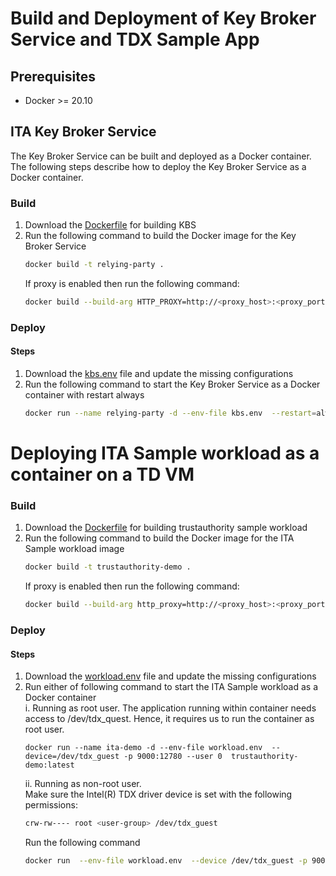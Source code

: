 # Build and Deployment of Key Broker Service and TDX Sample App

## Prerequisites

- Docker >= 20.10

## ITA Key Broker Service
The Key Broker Service can be built and deployed as a Docker container. The following steps describe how to deploy the Key Broker
Service as a Docker container.

### Build
1. Download the [Dockerfile](./kbs/Dockerfile) for building KBS 
2. Run the following command to build the Docker image for the Key Broker Service  
   ```bash
   docker build -t relying-party .
   ```
    If proxy is enabled then run the following command:  
    ```bash
    docker build --build-arg HTTP_PROXY=http://<proxy_host>:<proxy_port> --build-arg HTTPS_PROXY=http://<proxy_host>:<proxy_port> -t relying-party .
    ```
### Deploy
#### Steps
1. Download the [kbs.env](./kbs/kbs.env) file and update the missing configurations
2. Run the following command to start the Key Broker Service as a Docker container with restart always
   ```bash
   docker run --name relying-party -d --env-file kbs.env  --restart=always -p 9443:9443 relying-party:latest
   ```
     
# Deploying ITA Sample workload as a container on a TD VM
### Build
1. Download the [Dockerfile](./sample-workload/Dockerfile) for building trustauthority sample workload 
2. Run the following command to build the Docker image for the ITA Sample workload image  
   ```bash
   docker build -t trustauthority-demo .
   ```
    If proxy is enabled then run the following command:  
    ```bash
    docker build --build-arg http_proxy=http://<proxy_host>:<proxy_port> --build-arg https_proxy=http://<proxy_host>:<proxy_port> --build-arg no_proxy=<KBS_IP/KBS_DNS> -t trustauthority-demo .
    ```
### Deploy
#### Steps
1. Download the [workload.env](./sample-workload/workload.env) file and update the missing configurations
2. Run either of following command to start the ITA Sample workload as a Docker container  
   i. Running as root user. The application running within container needs access to /dev/tdx_quest. Hence, it requires us to run the container as root user.  
      ```shell
      docker run --name ita-demo -d --env-file workload.env  --device=/dev/tdx_guest -p 9000:12780 --user 0  trustauthority-demo:latest
      ```
   ii. Running as non-root user.  
Make sure the Intel(R) TDX driver device is set with the following permissions:   
      ```bash
      crw-rw---- root <user-group> /dev/tdx_guest   
      ```
      Run the following command 
      ```bash
      docker run  --env-file workload.env  --device /dev/tdx_guest -p 9000:12780 --group-add $(getent group <user-group> | cut -d: -f3)  --privileged trustauthority-demo:latest   
      ```

  
